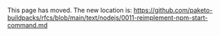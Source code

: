This page has moved. The new location is:
https://github.com/paketo-buildpacks/rfcs/blob/main/text/nodejs/0011-reimplement-npm-start-command.md
